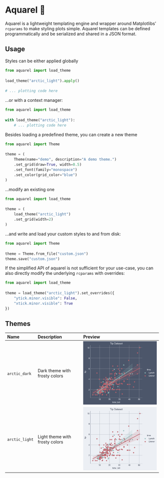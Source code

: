 # Aquarel 🎨 

Aquarel is a lightweight templating engine and wrapper around Matplotlibs' `rcparams` to make styling plots simple.
Aquarel templates can be defined programmatically and be serialized and shared in a JSON format.

## Usage
Styles can be either applied globally

```python
from aquarel import load_theme

load_theme("arctic_light").apply()

# ... plotting code here
```
...or with a context manager:
```python
from aquarel import load_theme

with load_theme("arctic_light"):
    # ... plotting code here
```

Besides loading a predefined theme, you can create a new theme
```python
from aquarel import Theme

theme = (
    Theme(name="demo", description="A demo theme.")
    .set_grid(draw=True, width=0.5)
    .set_font(family="monospace")
    .set_color(grid_color="blue")
)
```
...modify an existing one
```python
from aquarel import load_theme

theme = (
    load_theme("arctic_light")
    .set_grid(width=2)
)
```
...and write and load your custom styles to and from disk:
```python
from aquarel import Theme

theme = Theme.from_file("custom.json")
theme.save("custom.json")
```

If the simplified API of aquarel is not sufficient for your use-case, you can also directly modify the underlying `rcparams` with overrides:
```python
from aquarel import load_theme

theme = load_theme("arctic_light").set_overrides({
    "ytick.minor.visible": False,
    "xtick.minor.visible": True
})
```

## Themes
| Name           | Description                    | Preview                      |
|:---------------|:-------------------------------|:-----------------------------|
| `arctic_dark`  | Dark theme with frosty colors  | ![](assets/arctic_dark.png)  |
| `arctic_light` | Light theme with frosty colors | ![](assets/arctic_light.png) |
